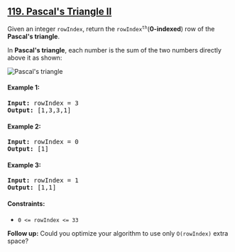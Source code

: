 ## [119. Pascal's Triangle II](https://leetcode.com/problems/pascals-triangle-ii/)

Given an integer `rowIndex`, return the <code>rowIndex<sup>th</sup></code>(**0-indexed**) row of the **Pascal's triangle**.

In **Pascal's triangle**, each number is the sum of the two numbers directly above it as shown:

![Pascal's triangle](https://upload.wikimedia.org/wikipedia/commons/0/0d/PascalTriangleAnimated2.gif)

#### Example 1:

<pre>
<strong>Input:</strong> rowIndex = 3
<strong>Output:</strong> [1,3,3,1]
</pre>

#### Example 2:

<pre>
<strong>Input:</strong> rowIndex = 0
<strong>Output:</strong> [1]
</pre>

#### Example 3:

<pre>
<strong>Input:</strong> rowIndex = 1
<strong>Output:</strong> [1,1]
</pre>

#### Constraints:

-   <code>0 <= rowIndex <= 33</code>

**Follow up:** Could you optimize your algorithm to use only <code>O(rowIndex)</code> extra space?
